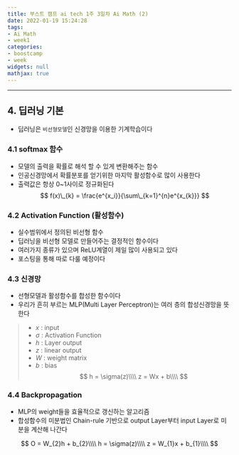 ```yaml
---
title: 부스트 캠프 ai tech 1주 3일차 Ai Math (2)
date: 2022-01-19 15:24:28
tags:
- Ai Math
- week1
categories:
- boostcamp
- week
widgets: null
mathjax: true
---
```

***
## 4. 딥러닝 기본
* 딥러닝은 `비선형모델`인 신경망을 이용한 기계학습이다

### 4.1 softmax 함수
* 모델의 출력을 확률로 해석 할 수 있게 변환해주는 함수
* 인공신경망에서 확률분포를 얻기위한 마지막 활성함수로 많이 사용한다
* 출력값은 항상 0~1사이로 정규화된다  
$$
f(x)\_{k} = \frac{e^{x_i}}{\sum\_{k=1}^{n}e^{x_{k}}}
$$

### 4.2 Activation Function (활성함수)
  * 실수범위에서 정의된 비선형 함수
  * 딥러닝을 비선형 모델로 만들어주는 결정적인 함수이다
  * 여러가지 종류가 있으며 ReLU계열이 제일 많이 사용되고 있다
  * 포스팅을 통해 따로 다룰 예정이다  
  
### 4.3 신경망
  * 선형모델과 활성함수를 합성한 함수이다
  * 우리가 흔히 부르는 MLP(Multi Layer Perceptron)는 여러 층의 합성신경망을 뜻한다  

>* $x$ : input  
>* $\sigma$ : Activation Function
>* $h$ : Layer output
>* $z$ : linear output
>* $W$ : weight matrix
>* $b$ : bias
$$
h = \sigma(z)\\\\
z = Wx + b\\\\
$$


### 4.4 Backpropagation
  * MLP의 weight들을 효율적으로 갱신하는 알고리즘
  * 합성함수의 미분법인 Chain-rule 기반으로 output Layer부터 input Layer로 미분을 계산해 나간다

>
$$
O = W_{2}h + b_{2}\\\\
h = \sigma(z)\\\\
z = W_{1}x + b_{1}\\\\
$$
